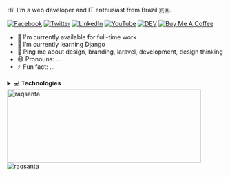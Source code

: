 Hi! I'm a web developer and IT enthusiast from Brazil 🇧🇷.

[![Facebook](https://img.shields.io/badge/facebook-%231877F2.svg?&style=for-the-badge&logo=facebook&logoColor=white)](https://facebook.com/) [![Twitter](https://img.shields.io/badge/twitter-%231DA1F2.svg?&style=for-the-badge&logo=twitter&logoColor=white)](https://twitter.com/) [![LinkedIn](https://img.shields.io/badge/linkedin-%230077B5.svg?&style=for-the-badge&logo=linkedin&logoColor=white)](https://linkedin.com/in/) [![YouTube](https://img.shields.io/badge/youtube-%23FF0000.svg?&style=for-the-badge&logo=youtube&logoColor=white)](https://youtube.com/) [![DEV](https://img.shields.io/badge/DEV-%23000000.svg?&style=for-the-badge&logo=dev.to&logoColor=white)](https://dev.to/) [![Buy Me A Coffee](https://img.shields.io/badge/buy%20me%20a%20coffee-%23ff813f.svg?&style=for-the-badge&logo=buy-me-a-coffee&logoColor=white)](https://buymeacoff.ee/)

- 🔭 I'm currently available for full-time work
- 🌱 I’m currently learning Django<!-- - 👯 I’m looking to collaborate on ... - 🤔 I’m looking for help with ... -->
- 💬 Ping me about design, branding, laravel, development, design thinking
- 😄 Pronouns: ...
- ⚡ Fun fact: ...

<details>
    <summary>&#128187<b> Technologies</b></summary><br/>

<!-- BLOG-POST-LIST:START -->
![HTML5](https://img.icons8.com/color/30/html-5.png)![CSS3](https://img.icons8.com/color/30/css3.png)![JavaScript](https://img.icons8.com/color/30/javascript.png)![NodeJS](https://img.icons8.com/color/30/nodejs.png)![WordPress](https://img.icons8.com/color/30/wordpress.png)![NPM](https://img.icons8.com/color/30/npm.png)![Github](https://img.icons8.com/material-outlined/30/github.png)![Gitlab](https://img.icons8.com/color/30/gitlab.png)![Git](https://img.icons8.com/color/30/git.png)![VSCode](https://img.icons8.com/color/30/visual-studio-code-2019.png)![ReactJS](https://img.icons8.com/color/30/react-native.png)![Windows](https://img.icons8.com/color/30/windows-10.png)![Console](https://img.icons8.com/color/30/console.png)
<!-- BLOG-POST-LIST:END -->

</details>

<a href="https://github.com/raqsanta">
    <img width=450 height=170 align="center" alt="raqsanta" src="https://github-readme-stats.vercel.app/api?username=raqsanta&theme=midnight-purple&show_icons=true&bg_color=0D1117&hide_border=true&count_private=true" />
  </a>
  <a href="https://github.com/raqsanta">
    <img align="center" alt="raqsanta" src="https://github-readme-stats.vercel.app/api/top-langs/?username=raqsanta&theme=midnight-purple&layout=compact&bg_color=0D1117&hide_border=true&count_private=true" />
  </a>
</div>

<!--

Got the formatting from https://github.com/durgeshsamariya/awesome-github-profile-readme-templates/blob/master/WarenGonzaga.md?plain=1

**raqsanta/raqsanta** is a ✨ _special_ ✨ repository because its `README.md` (this file) appears on your GitHub profile.

Here are some ideas to get you started:

- 🔭 I’m currently working on ...
- 🌱 I’m currently learning ...
- 👯 I’m looking to collaborate on ...
- 🤔 I’m looking for help with ...
- 💬 Ask me about ...
- 📫 How to reach me: ...
- 😄 Pronouns: ...
- ⚡ Fun fact: ...
-->
